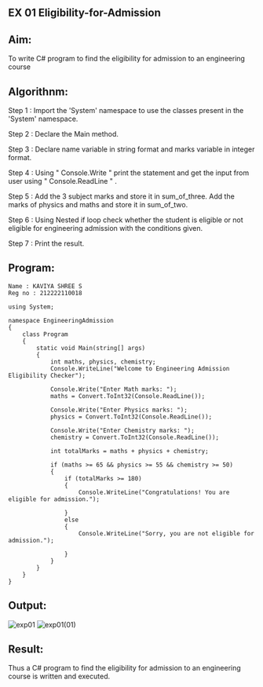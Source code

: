 ## EX 01 Eligibility-for-Admission
## Aim:
To write C# program to find the eligibility for admission to an engineering course

## Algorithnm:
Step 1 : Import the 'System' namespace to use the classes present in the 'System' namespace.

Step 2 : Declare the Main method.

Step 3 : Declare name variable in string format and marks variable in integer format.

Step 4 : Using " Console.Write " print the statement and get the input from user using " Console.ReadLine " .

Step 5 : Add the 3 subject marks and store it in sum_of_three. Add the marks of physics and maths and store it in sum_of_two.

Step 6 : Using Nested if loop check whether the student is eligible or not eligible for engineering admission with the conditions given.

Step 7 : Print the result.

## Program:
```
Name : KAVIYA SHREE S
Reg no : 212222110018

using System;

namespace EngineeringAdmission
{
    class Program
    {
        static void Main(string[] args)
        {
            int maths, physics, chemistry;
            Console.WriteLine("Welcome to Engineering Admission Eligibility Checker");

            Console.Write("Enter Math marks: ");
            maths = Convert.ToInt32(Console.ReadLine());

            Console.Write("Enter Physics marks: ");
            physics = Convert.ToInt32(Console.ReadLine());

            Console.Write("Enter Chemistry marks: ");
            chemistry = Convert.ToInt32(Console.ReadLine());

            int totalMarks = maths + physics + chemistry;

            if (maths >= 65 && physics >= 55 && chemistry >= 50)
            {
                if (totalMarks >= 180)
                {
                    Console.WriteLine("Congratulations! You are eligible for admission.");

                }
                else
                {
                    Console.WriteLine("Sorry, you are not eligible for admission.");

                }
            }
        }
    }
}

```




## Output:
![exp01](https://github.com/arunkumarsukdevchavan/Eligibility-for-Admission/assets/118343978/529bef16-7733-423f-8d82-7ba9870b2ee0)
![exp01(01)](https://github.com/arunkumarsukdevchavan/Eligibility-for-Admission/assets/118343978/24fd6204-78b0-4f91-bf5a-bde473d9cf5f)

## Result:
Thus a C# program to find the eligibility for admission to an engineering course is written and executed.

